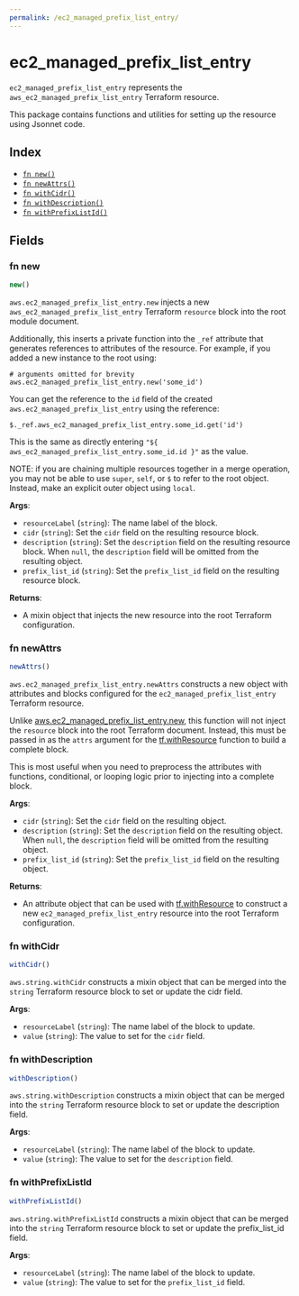 ```yaml
---
permalink: /ec2_managed_prefix_list_entry/
---
```


# ec2_managed_prefix_list_entry

`ec2_managed_prefix_list_entry` represents the `aws_ec2_managed_prefix_list_entry` Terraform resource.



This package contains functions and utilities for setting up the resource using Jsonnet code.


## Index

* [`fn new()`](#fn-new)
* [`fn newAttrs()`](#fn-newattrs)
* [`fn withCidr()`](#fn-withcidr)
* [`fn withDescription()`](#fn-withdescription)
* [`fn withPrefixListId()`](#fn-withprefixlistid)

## Fields

### fn new

```ts
new()
```


`aws.ec2_managed_prefix_list_entry.new` injects a new `aws_ec2_managed_prefix_list_entry` Terraform `resource`
block into the root module document.

Additionally, this inserts a private function into the `_ref` attribute that generates references to attributes of the
resource. For example, if you added a new instance to the root using:

    # arguments omitted for brevity
    aws.ec2_managed_prefix_list_entry.new('some_id')

You can get the reference to the `id` field of the created `aws.ec2_managed_prefix_list_entry` using the reference:

    $._ref.aws_ec2_managed_prefix_list_entry.some_id.get('id')

This is the same as directly entering `"${ aws_ec2_managed_prefix_list_entry.some_id.id }"` as the value.

NOTE: if you are chaining multiple resources together in a merge operation, you may not be able to use `super`, `self`,
or `$` to refer to the root object. Instead, make an explicit outer object using `local`.

**Args**:
  - `resourceLabel` (`string`): The name label of the block.
  - `cidr` (`string`): Set the `cidr` field on the resulting resource block.
  - `description` (`string`): Set the `description` field on the resulting resource block. When `null`, the `description` field will be omitted from the resulting object.
  - `prefix_list_id` (`string`): Set the `prefix_list_id` field on the resulting resource block.

**Returns**:
- A mixin object that injects the new resource into the root Terraform configuration.


### fn newAttrs

```ts
newAttrs()
```


`aws.ec2_managed_prefix_list_entry.newAttrs` constructs a new object with attributes and blocks configured for the `ec2_managed_prefix_list_entry`
Terraform resource.

Unlike [aws.ec2_managed_prefix_list_entry.new](#fn-new), this function will not inject the `resource`
block into the root Terraform document. Instead, this must be passed in as the `attrs` argument for the
[tf.withResource](https://github.com/tf-libsonnet/core/tree/main/docs#fn-withresource) function to build a complete block.

This is most useful when you need to preprocess the attributes with functions, conditional, or looping logic prior to
injecting into a complete block.

**Args**:
  - `cidr` (`string`): Set the `cidr` field on the resulting object.
  - `description` (`string`): Set the `description` field on the resulting object. When `null`, the `description` field will be omitted from the resulting object.
  - `prefix_list_id` (`string`): Set the `prefix_list_id` field on the resulting object.

**Returns**:
  - An attribute object that can be used with [tf.withResource](https://github.com/tf-libsonnet/core/tree/main/docs#fn-withresource) to construct a new `ec2_managed_prefix_list_entry` resource into the root Terraform configuration.


### fn withCidr

```ts
withCidr()
```

`aws.string.withCidr` constructs a mixin object that can be merged into the `string`
Terraform resource block to set or update the cidr field.



**Args**:
  - `resourceLabel` (`string`): The name label of the block to update.
  - `value` (`string`): The value to set for the `cidr` field.


### fn withDescription

```ts
withDescription()
```

`aws.string.withDescription` constructs a mixin object that can be merged into the `string`
Terraform resource block to set or update the description field.



**Args**:
  - `resourceLabel` (`string`): The name label of the block to update.
  - `value` (`string`): The value to set for the `description` field.


### fn withPrefixListId

```ts
withPrefixListId()
```

`aws.string.withPrefixListId` constructs a mixin object that can be merged into the `string`
Terraform resource block to set or update the prefix_list_id field.



**Args**:
  - `resourceLabel` (`string`): The name label of the block to update.
  - `value` (`string`): The value to set for the `prefix_list_id` field.
